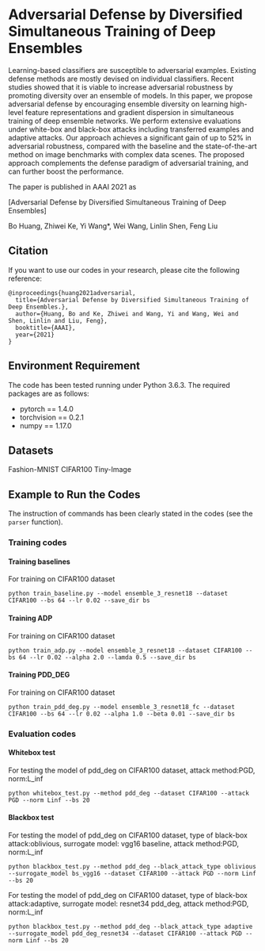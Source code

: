 # Adversarial Defense by Diversified Simultaneous Training of Deep Ensembles

Learning-based classifiers are susceptible to adversarial examples. Existing defense methods are mostly devised on individual classifiers. Recent studies showed that it is viable to increase adversarial robustness by promoting diversity over an ensemble of models. In this paper, we propose adversarial defense by encouraging ensemble diversity on learning high-level feature representations and gradient dispersion in simultaneous training of deep ensemble networks. We perform extensive evaluations under white-box and black-box attacks including transferred examples and adaptive attacks. Our approach achieves a significant gain of up to 52% in adversarial robustness, compared with the baseline and the state-of-the-art method on image benchmarks with complex data scenes. The proposed approach complements the defense paradigm of adversarial training, and can further boost the performance.

The paper is published in AAAI 2021 as

[Adversarial Defense by Diversified Simultaneous Training of Deep Ensembles]

Bo Huang, Zhiwei Ke, Yi Wang*, Wei Wang, Linlin Shen, Feng Liu


## Citation

If you want to use our codes in your research, please cite the following reference:
```
@inproceedings{huang2021adversarial,
  title={Adversarial Defense by Diversified Simultaneous Training of Deep Ensembles.},
  author={Huang, Bo and Ke, Zhiwei and Wang, Yi and Wang, Wei and Shen, Linlin and Liu, Feng},
  booktitle={AAAI},
  year={2021}
}
```

## Environment Requirement
The code has been tested running under Python 3.6.3. The required packages are as follows:
* pytorch == 1.4.0
* torchvision == 0.2.1
* numpy == 1.17.0

## Datasets
Fashion-MNIST CIFAR100 Tiny-Image

## Example to Run the Codes
The instruction of commands has been clearly stated in the codes (see the ```parser``` function).
### Training codes
#### Training baselines
For training on CIFAR100 dataset
```
python train_baseline.py --model ensemble_3_resnet18 --dataset CIFAR100 --bs 64 --lr 0.02 --save_dir bs
```
#### Training ADP
For training on CIFAR100 dataset
```
python train_adp.py --model ensemble_3_resnet18 --dataset CIFAR100 --bs 64 --lr 0.02 --alpha 2.0 --lamda 0.5 --save_dir bs
```
#### Training PDD_DEG
For training on CIFAR100 dataset
```
python train_pdd_deg.py --model ensemble_3_resnet18_fc --dataset CIFAR100 --bs 64 --lr 0.02 --alpha 1.0 --beta 0.01 --save_dir bs
```

### Evaluation codes
#### Whitebox test
For testing the model of pdd_deg on CIFAR100 dataset, attack method:PGD, norm:L_inf
```
python whitebox_test.py --method pdd_deg --dataset CIFAR100 --attack PGD --norm Linf --bs 20
```
#### Blackbox test
For testing the model of pdd_deg on CIFAR100 dataset, type of black-box attack:oblivious, surrogate model: vgg16 baseline, attack method:PGD, norm:L_inf
```
python blackbox_test.py --method pdd_deg --black_attack_type oblivious --surrogate_model bs_vgg16 --dataset CIFAR100 --attack PGD --norm Linf --bs 20
```
For testing the model of pdd_deg on CIFAR100 dataset, type of black-box attack:adaptive, surrogate model: resnet34 pdd_deg, attack method:PGD, norm:L_inf
```
python blackbox_test.py --method pdd_deg --black_attack_type adaptive --surrogate_model pdd_deg_resnet34 --dataset CIFAR100 --attack PGD --norm Linf --bs 20
```
